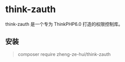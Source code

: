 # think-zauth

think-zauth 是一个专为 ThinkPHP6.0 打造的权限控制库。

## 安装
> composer require zheng-ze-hui/think-zauth